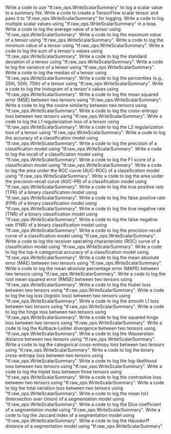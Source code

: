 Write a code to use "tf.raw_ops.WriteScalarSummary" to log a scalar value to a summary file.
Write a code to create a TensorFlow scalar tensor and pass it to "tf.raw_ops.WriteScalarSummary" for logging.
Write a code to log multiple scalar values using "tf.raw_ops.WriteScalarSummary" in a loop.
Write a code to log the average value of a tensor using "tf.raw_ops.WriteScalarSummary".
Write a code to log the maximum value of a tensor using "tf.raw_ops.WriteScalarSummary".
Write a code to log the minimum value of a tensor using "tf.raw_ops.WriteScalarSummary".
Write a code to log the sum of a tensor's values using "tf.raw_ops.WriteScalarSummary".
Write a code to log the standard deviation of a tensor using "tf.raw_ops.WriteScalarSummary".
Write a code to log the variance of a tensor using "tf.raw_ops.WriteScalarSummary".
Write a code to log the median of a tensor using "tf.raw_ops.WriteScalarSummary".
Write a code to log the percentiles (e.g., 25th, 50th, 75th) of a tensor using "tf.raw_ops.WriteScalarSummary".
Write a code to log the histogram of a tensor's values using "tf.raw_ops.WriteScalarSummary".
Write a code to log the mean squared error (MSE) between two tensors using "tf.raw_ops.WriteScalarSummary".
Write a code to log the cosine similarity between two tensors using "tf.raw_ops.WriteScalarSummary".
Write a code to log the cross-entropy loss between two tensors using "tf.raw_ops.WriteScalarSummary".
Write a code to log the L1 regularization loss of a tensor using "tf.raw_ops.WriteScalarSummary".
Write a code to log the L2 regularization loss of a tensor using "tf.raw_ops.WriteScalarSummary".
Write a code to log the accuracy of a classification model using "tf.raw_ops.WriteScalarSummary".
Write a code to log the precision of a classification model using "tf.raw_ops.WriteScalarSummary".
Write a code to log the recall of a classification model using "tf.raw_ops.WriteScalarSummary".
Write a code to log the F1 score of a classification model using "tf.raw_ops.WriteScalarSummary".
Write a code to log the area under the ROC curve (AUC-ROC) of a classification model using "tf.raw_ops.WriteScalarSummary".
Write a code to log the area under the precision-recall curve (AUC-PR) of a classification model using "tf.raw_ops.WriteScalarSummary".
Write a code to log the true positive rate (TPR) of a binary classification model using "tf.raw_ops.WriteScalarSummary".
Write a code to log the false positive rate (FPR) of a binary classification model using "tf.raw_ops.WriteScalarSummary".
Write a code to log the true negative rate (TNR) of a binary classification model using "tf.raw_ops.WriteScalarSummary".
Write a code to log the false negative rate (FNR) of a binary classification model using "tf.raw_ops.WriteScalarSummary".
Write a code to log the precision-recall curve of a classification model using "tf.raw_ops.WriteScalarSummary".
Write a code to log the receiver operating characteristic (ROC) curve of a classification model using "tf.raw_ops.WriteScalarSummary".
Write a code to log the top-k categorical accuracy of a classification model using "tf.raw_ops.WriteScalarSummary".
Write a code to log the mean absolute error (MAE) between two tensors using "tf.raw_ops.WriteScalarSummary".
Write a code to log the mean absolute percentage error (MAPE) between two tensors using "tf.raw_ops.WriteScalarSummary".
Write a code to log the root mean squared error (RMSE) between two tensors using "tf.raw_ops.WriteScalarSummary".
Write a code to log the Huber loss between two tensors using "tf.raw_ops.WriteScalarSummary".
Write a code to log the log loss (logistic loss) between two tensors using "tf.raw_ops.WriteScalarSummary".
Write a code to log the smooth L1 loss between two tensors using "tf.raw_ops.WriteScalarSummary".
Write a code to log the hinge loss between two tensors using "tf.raw_ops.WriteScalarSummary".
Write a code to log the squared hinge loss between two tensors using "tf.raw_ops.WriteScalarSummary".
Write a code to log the Kullback-Leibler divergence between two tensors using "tf.raw_ops.WriteScalarSummary".
Write a code to log the Wasserstein distance between two tensors using "tf.raw_ops.WriteScalarSummary".
Write a code to log the categorical cross-entropy loss between two tensors using "tf.raw_ops.WriteScalarSummary".
Write a code to log the binary cross-entropy loss between two tensors using "tf.raw_ops.WriteScalarSummary".
Write a code to log the log-likelihood loss between two tensors using "tf.raw_ops.WriteScalarSummary".
Write a code to log the triplet loss between three tensors using "tf.raw_ops.WriteScalarSummary".
Write a code to log the contrastive loss between two tensors using "tf.raw_ops.WriteScalarSummary".
Write a code to log the total variation loss between two tensors using "tf.raw_ops.WriteScalarSummary".
Write a code to log the mean IoU (Intersection over Union) of a segmentation model using "tf.raw_ops.WriteScalarSummary".
Write a code to log the Dice coefficient of a segmentation model using "tf.raw_ops.WriteScalarSummary".
Write a code to log the Jaccard index of a segmentation model using "tf.raw_ops.WriteScalarSummary".
Write a code to log the Hausdorff distance of a segmentation model using "tf.raw_ops.WriteScalarSummary".